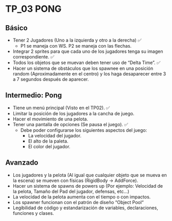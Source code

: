 # TP_03 PONG

## Básico

- Tener 2 Jugadores (Uno a la izquierda y otro a la derecha) ✅
  - P1 se maneja con WS. P2 se maneja con las flechas.
- Integrar 2 sprites para que cada uno de los jugadores tenga su imagen correspondiente. ✅
- Todos los objetos que se muevan deben tener uso de “Delta Time”. ✅
- Hacer un sistema de obstáculos que los spawnee en una posición random (Aproximadamente en el
centro) y los haga desaparecer entre 3 a 7 segundos después de aparecer.

## Intermedio: Pong

- Tiene un menú principal (Visto en el TP02). ✅
- Limitar la posición de los jugadores a la cancha de juego.
- Hacer el movimiento de una pelota.
- Tener una pantalla de opciones (Se pausa el juego). ✅
  - Debe poder configurarse los siguientes aspectos del juego:
    - La velocidad del jugador.
    - El alto de la paleta.
    - El color del jugador.

## Avanzado

- Los jugadores y la pelota (Al igual que cualquier objeto que se mueva en la escena) se mueven con
físicas (RigidBody -> AddForce).
- Hacer un sistema de spawns de powers up (Por ejemplo: Velocidad de la pelota, Tamaño del Pad del
jugador, defensas, etc...)
- La velocidad de la pelota aumenta con el tiempo o con impactos.
- Los spawner funcionan con el patrón de diseño “Object Pool“
- Legibilidad de código y estandarización de variables, declaraciones, funciones y clases.
